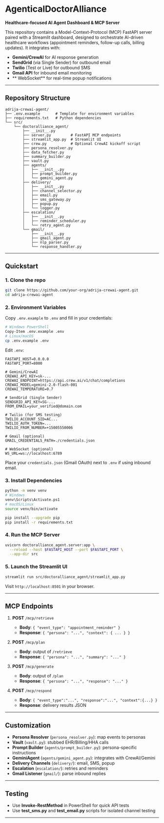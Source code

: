 # AgenticalDoctorAlliance

**Healthcare-focused AI Agent Dashboard & MCP Server**

This repository contains a Model-Context-Protocol (MCP) FastAPI server paired with a Streamlit dashboard, designed to orchestrate AI-driven healthcare workflows (appointment reminders, follow-up calls, billing updates). It integrates with:

* **Gemini/CrewAI** for AI response generation
* **SendGrid** (via Single Sender) for outbound email
* **Twilio** (Test or Live) for outbound SMS
* **Gmail API** for inbound email monitoring
* ** WebSocket** for real-time popup notifications

---

## Repository Structure

```
adrija-crewai-agent/
├── .env.example       # Template for environment variables
├── requirements.txt   # Python dependencies
└── src/
    └── doctoralliance_agent/
        ├── __init__.py
        ├── server.py         # FastAPI MCP endpoints
        ├── streamlit_app.py  # Streamlit UI
        ├── crew.py           # Optional CrewAI kickoff script
        ├── persona_resolver.py
        ├── data_fetcher.py
        ├── summary_builder.py
        ├── vault.py
        ├── agents/
        │   ├── __init__.py
        │   ├── prompt_builder.py
        │   └── gemini_agent.py
        ├── delivery/
        │   ├── __init__.py
        │   ├── channel_selector.py
        │   ├── email.py
        │   ├── sms_gateway.py
        │   ├── popup.py
        │   └── logger.py
        ├── escalation/
        │   ├── __init__.py
        │   ├── reminder_scheduler.py
        │   └── retry_agent.py
        └── gmail/
            ├── __init__.py
            ├── gmail_agent.py
            ├── nlp_parser.py
            └── response_handler.py
```

---

## Quickstart

### 1. Clone the repo

```bash
git clone https://github.com/your-org/adrija-crewai-agent.git
cd adrija-crewai-agent
```

### 2. Environment Variables

Copy `.env.example` to `.env` and fill in your credentials:

```bash
# Windows PowerShell
Copy-Item .env.example .env
# Linux/macOS
cp .env.example .env
```

Edit `.env`:

```dotenv
FASTAPI_HOST=0.0.0.0
FASTAPI_PORT=8000

# Gemini/CrewAI
CREWAI_API_KEY=sk-...
CREWAI_ENDPOINT=https://api.crew.ai/v1/chat/completions
CREWAI_MODEL=gemini-2.0-flash-001
CREWAI_TEMPERATURE=0.7

# SendGrid (Single Sender)
SENDGRID_API_KEY=SG-...
FROM_EMAIL=your_verified@domain.com

# Twilio (for SMS testing)
TWILIO_ACCOUNT_SID=AC...
TWILIO_AUTH_TOKEN=...
TWILIO_FROM_NUMBER=+15005550006

# Gmail (optional)
GMAIL_CREDENTIALS_PATH=./credentials.json

# WebSocket (optional)
WS_URL=ws://localhost:6789
```

Place your `credentials.json` (Gmail OAuth) next to `.env` if using inbound email.

### 3. Install Dependencies

```bash
python -m venv venv
# Windows
venv\Scripts\Activate.ps1
# macOS/Linux
source venv/bin/activate

pip install --upgrade pip
pip install -r requirements.txt
```

### 4. Run the MCP Server

```bash
uvicorn doctoralliance_agent.server:app \
  --reload --host $FASTAPI_HOST --port $FASTAPI_PORT \
  --app-dir src
```

### 5. Launch the Streamlit UI

```bash
streamlit run src/doctoralliance_agent/streamlit_app.py
```

Visit `http://localhost:8501` in your browser.

---

## MCP Endpoints

1. **POST** `/mcp/retrieve`

   * **Body**: `{ "event_type": "appointment_reminder" }`
   * **Response**: `{ "persona": "...", "context": { ... } }`

2. **POST** `/mcp/plan`

   * **Body**: output of `/retrieve`
   * **Response**: `{ "persona": "...", "summary": "..." }`

3. **POST** `/mcp/generate`

   * **Body**: output of `/plan`
   * **Response**: `{ "persona": "...", "response": "..." }`

4. **POST** `/mcp/respond`

   * **Body**: `{ "event_type":"...", "response":"...", "context":{...} }`
   * **Response**: delivery results JSON

---

## Customization

* **Persona Resolver** (`persona_resolver.py`): map events to personas
* **Vault** (`vault.py`): stubbed EHR/Billing/HHA calls
* **Prompt Builder** (`agents/prompt_builder.py`): persona-specific instructions
* **GeminiAgent** (`agents/gemini_agent.py`): integrates with CrewAI/Gemini
* **Delivery Channels** (`delivery/`): email, SMS, popup
* **Escalation** (`escalation/`): retries and reminders
* **Gmail Listener** (`gmail/`): parse inbound replies

---

## Testing

* Use **Invoke-RestMethod** in PowerShell for quick API tests
* Use **test\_sms.py** and **test\_email.py** scripts for isolated channel testing

---

